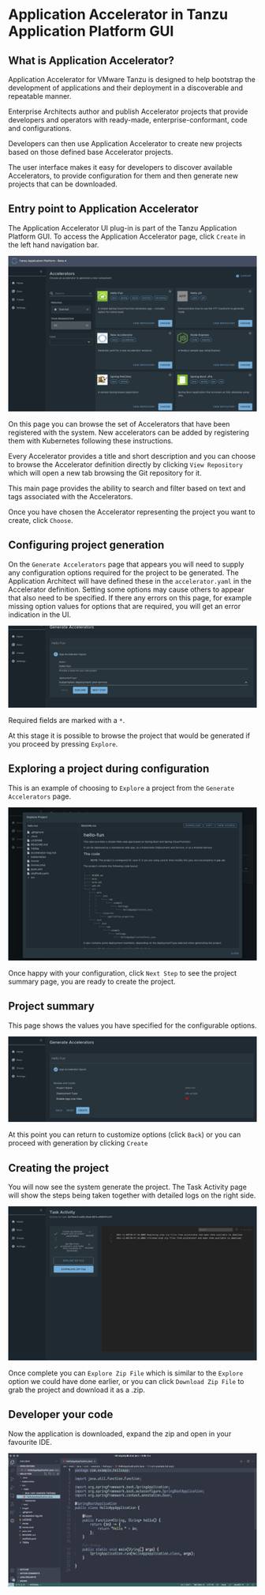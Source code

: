 # Application Accelerator in Tanzu Application Platform GUI

## What is Application Accelerator?

Application Accelerator for VMware Tanzu is designed to help bootstrap the development of applications and their deployment in a discoverable and repeatable manner.

Enterprise Architects author and publish Accelerator projects that provide developers and operators with ready-made, enterprise-conformant, code and configurations.

Developers can then use Application Accelerator to create new projects based on those defined base Accelerator projects.

The user interface makes it easy for developers to discover available Accelerators, to provide configuration for them and then generate new projects that can be downloaded.

## Entry point to Application Accelerator

The Application Accelerator UI plug-in is part of the Tanzu Application Platform GUI. To access the Application Accelerator page,
click `Create` in the left hand navigation bar.

![Initial Accelerator Page](./images/aa1_firstpage.png)

On this page you can browse the set of Accelerators that have been registered with the system.
New accelerators can be added by registering them with Kubernetes following these instructions.

Every Accelerator provides a title and short description and you can choose to browse the Accelerator definition directly by clicking `View Repository` which will open a new tab browsing the Git repository for it.

This main page provides the ability to search and filter based on text and tags associated with the Accelerators.

Once you have chosen the Accelerator representing the project you want to create, click `Choose`.

## Configuring project generation

On the `Generate Accelerators` page that appears you will need to supply any configuration options required for the project to be generated.
The Application Architect will have defined these in the `accelerator.yaml` in the Accelerator definition. Setting some options may
cause others to appear that also need to be specified. If there any errors on this page, for example missing option values for options
that are required, you will get an error indication in the UI.

![Example configuration page for an Accelerator](./images/aa2_configuringAnAccelerator.png)

Required fields are marked with a `*`.

At this stage it is possible to browse the project that would be generated if you proceed by pressing `Explore`. 


## Exploring a project during configuration

This is an example of choosing to `Explore` a project from the `Generate Accelerators` page.

![Exploring a project](./images/aa3_exploringProject.png)


Once happy with your configuration, click `Next Step` to see the project summary page, you are ready to create the project.

## Project summary

This page shows the values you have specified for the configurable options.


![Configured project summary](./images/aa4_configuredProjectSummary.png)

At this point you can return to customize options (click `Back`) or you can proceed with generation by clicking `Create`

## Creating the project

You will now see the system generate the project. The Task Activity page will show the steps being taken together with detailed logs on the right side.

![Task activity during project creation](./images/aa5_taskActivity.png)

Once complete you can `Explore Zip File` which is similar to the `Explore` option we could have done earlier, or you
can click `Download Zip File` to grab the project and download it as a .zip.

## Developer your code

Now the application is downloaded, expand the zip and open in your favourite IDE.

![Working on the project in VSCode](./images/aa6_ide.png)

